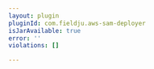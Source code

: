 ```yaml
---
layout: plugin
pluginId: com.fieldju.aws-sam-deployer
isJarAvailable: true
error: ''
violations: []

---
```

